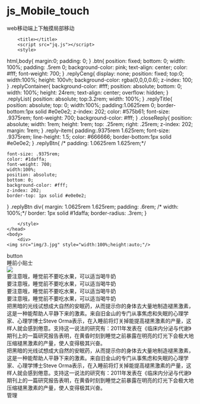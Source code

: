 # js_Mobile_touch
web移动端上下触摸局部移动




<!DOCTYPE html>
<html>
	<head>
		<meta charset="UTF-8">
		<meta name="viewport" content="width=device-width,initial-scale=1.0,maximum-scale=1.0,user-scalable=no"/>
		<meta name="misapplication-tap-highlight" content="no"/>
		<meta name="HandheldFriendly" content="true"/>
		<meta name="MobileOptimized" content="320"/>

		<title></title>
		<script src="jq.js"></script>
		<style>
html,body{
    margin:0;
    padding: 0;
}
.btn{
    position: fixed;
    bottom: 0;
    width: 100%;
    padding: .5rem 0;
    background-color: pink;
    text-align: center;
    color: #fff;
    font-weight: 700;
}
.replyCeng{
    display: none;
    position: fixed;
    top:0;
    width:100%;
    height: 100vh;
    background-color: rgba(0,0,0,0.6);
    z-index: 100;
}
.replyContainer{
    background-color: #fff;
    position: absolute;
    bottom: 0;
    width: 100%;
    height: 24rem;
    text-align: center;
    overflow: hidden;
}
.replyList{
    position: absolute;
    top:3.2rem;
    width: 100%;
}
.replyTitle{
    position: absolute;
    top: 0;
    width:100%;
    padding:1.0625rem 0;
    border-bottom:1px solid #e0e0e2;
    z-index: 202;
    color: #575b61;
    font-size: .9375rem;
    font-weight: 700;
    background-color: #fff;
}
.closeReply{
    position: absolute;
    width: 1rem;
    height: 1rem;
    top: .25rem;
    right: .25rem;
    z-index: 202;
    margin: 1rem;
}
.reply-item{
    padding:.9375rem 1.625rem;
    font-size: .9375rem;
    line-height: 1.5;
    color: #666666;
    border-bottom:1px solid #e0e0e2;
}
.replyBtn{
   /* padding: 1.0625rem 1.625rem;*/

    font-size: .9375rem;
    color: #1daffa;
    font-weight: 700;
    width:100%;
    position: absolute;
    bottom: 0;
    background-color: #fff;
    z-index: 202;
    border-top: 1px solid #e0e0e2;
}
.replyBtn div{
    margin: 1.0625rem 1.625rem;
    padding: .6rem;
/*    width: 100%;*/
    border: 1px solid #1daffa;
    border-radius: .3rem;
}

		</style>
	</head>
	<body>
		<div>
    <img src="img/3.jpg" style="width:100%;height:auto;"/>
</div>
<div class="btn" onclick="replyCengShow()">button</div>
<div class="replyCeng">
    <div class="replyContainer">
        <div class="replyTitle">睡前小贴士</div>
        <img class="closeReply" src="image/close.png" />
        <div class="replyList" id="wrapper">
            <div class="reply-item" onclick="selectReply()">要注意哦，睡觉前不要吃水果，可以适当喝牛奶</div>
            <div class="reply-item">要注意哦，睡觉前不要吃水果，可以适当喝牛奶</div>
            <div class="reply-item">要注意哦，睡觉前不要吃水果，可以适当喝牛奶</div>
            <div class="reply-item">要注意哦，睡觉前不要吃水果，可以适当喝牛奶</div>
            <div class="reply-item">把黑暗的光线试想成大自然的安眠药，从而提示你的身体去大量地制造褪黑激素，这是一种能帮助人平静下来的激素。来自旧金山的专门从事焦虑和失眠的心理学家、心理学博士Steve Orma表示，在入睡前将灯关掉能提高褪黑激素的产量，这样人就会感到倦意。支持这一说法的研究有：2011年发表在《临床内分泌与代谢》期刊上的一篇研究报告表明，在黄昏时刻到睡觉之前暴露在明亮的灯光下会极大地压缩褪黑激素的产量，使人变得极其兴奋。</div>
            <div class="reply-item">把黑暗的光线试想成大自然的安眠药，从而提示你的身体去大量地制造褪黑激素，这是一种能帮助人平静下来的激素。来自旧金山的专门从事焦虑和失眠的心理学家、心理学博士Steve Orma表示，在入睡前将灯关掉能提高褪黑激素的产量，这样人就会感到倦意。支持这一说法的研究有：2011年发表在《临床内分泌与代谢》期刊上的一篇研究报告表明，在黄昏时刻到睡觉之前暴露在明亮的灯光下会极大地压缩褪黑激素的产量，使人变得极其兴奋。</div>
        </div>
        <div class="replyBtn">
            <div>管理</div>
        </div>
    </div>
</div>
<script>
function replyCengShow(){
    var startX;
    var startY;
    var moveEndX;
    var moveEndY;
    var testLeft;
    var fontHeight=parseInt($("html").css("fontSize"));
    
    $(".replyCeng").css("display","block");
    $('body').bind("touchmove",function(e){  
            e.preventDefault();  
        });
        //touchstart手指触碰屏幕
    $(".replyList").on("touchstart",function(e){
        startX = e.originalEvent.changedTouches[0].pageX,
        startY = e.originalEvent.changedTouches[0].pageY;
    });

    var replyListTop=parseInt($(".replyList").css("top"));
//  alert(replyListTop)
  //  touchmove //手指在屏幕上滑动
    $(".replyList").bind("touchmove",function(e){  
        moveEndX = e.originalEvent.changedTouches[0].pageX;
        moveEndY = e.originalEvent.changedTouches[0].pageY;
        var moveX;
        var moveY;
        moveX=moveEndX-startX;
        moveY=moveEndY-startY;

        canSeeHeight=$(".replyContainer").height()-($(".replyBtn").height()+2.125*fontHeight);
        //alert(canSeeHeight)
        hasTop= canSeeHeight <= $(this).height()+replyListTop ? true:false
        hasBottom = 3.2*fontHeight >= replyListTop ? true:false ;
        //向上滑动
        if(moveY < 0 && hasTop){
            $(".replyList").css("top",replyListTop+"px");
            replyListTop= replyListTop+moveY;
            replyListTop= canSeeHeight <= ($(this).height()+replyListTop) ? replyListTop : (-Math.abs($(this).height()-canSeeHeight));
        }
        //向下滑动
        else if(moveY > 0 && hasBottom){
            $(".replyList").css("top",replyListTop);
            replyListTop= replyListTop+moveY;
            replyListTop= 3.2*fontHeight >= replyListTop ? replyListTop : 3.2*fontHeight;
        }
    });

    $(".closeReply").unbind("click").bind("click",function(){
        $(".replyCeng").css("display","none");
        $('body').unbind("touchmove");
    });
}

</script>
	</body>
</html>
